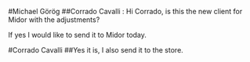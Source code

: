 #Michael Görög
##Corrado Cavalli : Hi Corrado, is this the new client for Midor with the adjustments?

If yes I would like to send it to Midor today.

#Corrado Cavalli
##Yes it is, I also send it to the store.
